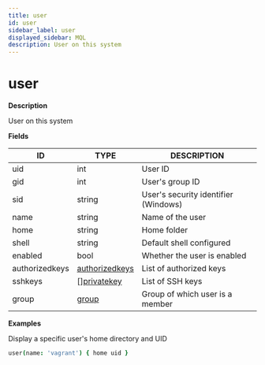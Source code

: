 ```yaml
---
title: user
id: user
sidebar_label: user
displayed_sidebar: MQL
description: User on this system
---
```


# user

**Description**

User on this system

**Fields**

| ID             | TYPE                                  | DESCRIPTION                          |
| -------------- | ------------------------------------- | ------------------------------------ |
| uid            | int                                   | User ID                              |
| gid            | int                                   | User's group ID                      |
| sid            | string                                | User's security identifier (Windows) |
| name           | string                                | Name of the user                     |
| home           | string                                | Home folder                          |
| shell          | string                                | Default shell configured             |
| enabled        | bool                                  | Whether the user is enabled          |
| authorizedkeys | [authorizedkeys](authorizedkeys.md)   | List of authorized keys              |
| sshkeys        | &#91;&#93;[privatekey](privatekey.md) | List of SSH keys                     |
| group          | [group](group.md)                     | Group of which user is a member      |

**Examples**

Display a specific user's home directory and UID

```coffee
user(name: 'vagrant') { home uid }
```
